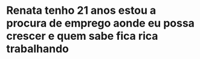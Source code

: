# Renata tenho 21 anos estou a procura de emprego aonde eu possa crescer e quem sabe fica  rica trabalhando
